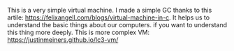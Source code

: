 This is a very simple virtual machine. I made a simple GC thanks to this artile: https://felixangell.com/blogs/virtual-machine-in-c. It helps us to understand the basic things about our computers.
if you want to understand this thing more deeply. This is more complex VM: https://justinmeiners.github.io/lc3-vm/
